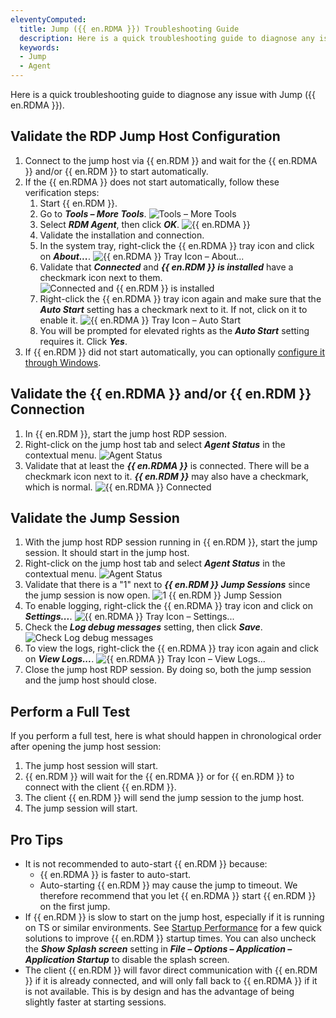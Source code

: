 ```yaml
---
eleventyComputed:
  title: Jump ({{ en.RDMA }}) Troubleshooting Guide
  description: Here is a quick troubleshooting guide to diagnose any issue with Jump ({{ en.RDMA }}).
  keywords:
  - Jump
  - Agent
---
```

Here is a quick troubleshooting guide to diagnose any issue with Jump ({{ en.RDMA }}).

## Validate the RDP Jump Host Configuration

1. Connect to the jump host via {{ en.RDM }} and wait for the {{ en.RDMA }} and/or {{ en.RDM }} to start automatically.
1. If the {{ en.RDMA }} does not start automatically, follow these verification steps:
    1. Start {{ en.RDM }}.
    1. Go to ***Tools – More Tools***.
    ![Tools – More Tools](/img/en/kb/KB2226.png)
    1. Select ***RDM Agent***, then click ***OK***.
    ![{{ en.RDMA }}](/img/en/kb/KB2227.png)
    1. Validate the installation and connection.
    1. In the system tray, right-click the {{ en.RDMA }} tray icon and click on ***About...***.
    ![{{ en.RDMA }} Tray Icon – About...](/img/en/kb/KB2228.png)
    1. Validate that ***Connected*** and ***{{ en.RDM }} is installed*** have a checkmark icon next to them.
    ![Connected and {{ en.RDM }} is installed](/img/en/kb/KB2229.png)
    1. Right-click the {{ en.RDMA }} tray icon again and make sure that the ***Auto Start*** setting has a checkmark next to it. If not, click on it to enable it.
    ![{{ en.RDMA }} Tray Icon – Auto Start](/img/en/kb/KB2230.png)
    1. You will be prompted for elevated rights as the ***Auto Start*** setting requires it. Click ***Yes***.
1. If {{ en.RDM }} did not start automatically, you can optionally [configure it through Windows](https://support.microsoft.com/en-us/windows/add-an-app-to-run-automatically-at-startup-in-windows-10-150da165-dcd9-7230-517b-cf3c295d89dd).

## Validate the {{ en.RDMA }} and/or {{ en.RDM }} Connection

1. In {{ en.RDM }}, start the jump host RDP session.
1. Right-click on the jump host tab and select ***Agent Status*** in the contextual menu.
![Agent Status](/img/en/kb/KB2231.png)
1. Validate that at least the ***{{ en.RDMA }}*** is connected. There will be a checkmark icon next to it. ***{{ en.RDM }}*** may also have a checkmark, which is normal.
![{{ en.RDMA }} Connected](/img/en/kb/KB2232.png)

## Validate the Jump Session

1. With the jump host RDP session running in {{ en.RDM }}, start the jump session. It should start in the jump host.
1. Right-click on the jump host tab and select ***Agent Status*** in the contextual menu.
![Agent Status](/img/en/kb/KB2231.png)
1. Validate that there is a "1" next to ***{{ en.RDM }} Jump Sessions*** since the jump session is now open.
![1 {{ en.RDM }} Jump Session](/img/en/kb/KB2233.png)
1. To enable logging, right-click the {{ en.RDMA }} tray icon and click on ***Settings...***.
![{{ en.RDMA }} Tray Icon – Settings...](/img/en/kb/KB2234.png)
1. Check the ***Log debug messages*** setting, then click ***Save***.
![Check Log debug messages](/img/en/kb/KB2235.png)
1. To view the logs, right-click the {{ en.RDMA }} tray icon again and click on ***View Logs...***.
![{{ en.RDMA }} Tray Icon – View Logs...](/img/en/kb/KB2236.png)
1. Close the jump host RDP session. By doing so, both the jump session and the jump host should close.

## Perform a Full Test

If you perform a full test, here is what should happen in chronological order after opening the jump host session:
1. The jump host session will start.
1. {{ en.RDM }} will wait for the {{ en.RDMA }} or for {{ en.RDM }} to connect with the client {{ en.RDM }}.
1. The client {{ en.RDM }} will send the jump session to the jump host.
1. The jump session will start.

## Pro Tips

* It is not recommended to auto-start {{ en.RDM }} because:
  * {{ en.RDMA }} is faster to auto-start.
  * Auto-starting {{ en.RDM }} may cause the jump to timeout.
  We therefore recommend that you let {{ en.RDMA }} start {{ en.RDM }} on the first jump.
* If {{ en.RDM }} is slow to start on the jump host, especially if it is running on TS or similar environments. See [Startup Performance](/kb/remote-desktop-manager/troubleshooting-articles/startup-performance/) for a few quick solutions to improve {{ en.RDM }} startup times. You can also uncheck the ***Show Splash screen*** setting in ***File – Options – Application – Application Startup*** to disable the splash screen.
* The client {{ en.RDM }} will favor direct communication with {{ en.RDM }} if it is already connected, and will only fall back to {{ en.RDMA }} if it is not available. This is by design and has the advantage of being slightly faster at starting sessions.
